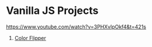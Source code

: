 # Vanilla JS Projects

https://www.youtube.com/watch?v=3PHXvlpOkf4&t=421s

1. [Color Flipper](01-color-flipper/)
